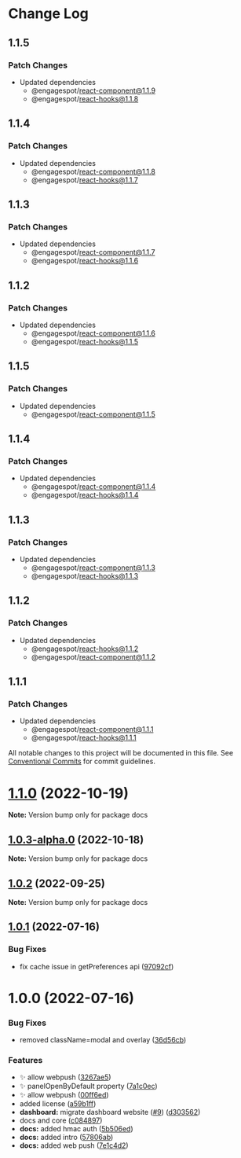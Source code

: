 # Change Log

## 1.1.5

### Patch Changes

- Updated dependencies
  - @engagespot/react-component@1.1.9
  - @engagespot/react-hooks@1.1.8

## 1.1.4

### Patch Changes

- Updated dependencies
  - @engagespot/react-component@1.1.8
  - @engagespot/react-hooks@1.1.7

## 1.1.3

### Patch Changes

- Updated dependencies
  - @engagespot/react-component@1.1.7
  - @engagespot/react-hooks@1.1.6

## 1.1.2

### Patch Changes

- Updated dependencies
  - @engagespot/react-component@1.1.6
  - @engagespot/react-hooks@1.1.5

## 1.1.5

### Patch Changes

- Updated dependencies
  - @engagespot/react-component@1.1.5

## 1.1.4

### Patch Changes

- Updated dependencies
  - @engagespot/react-component@1.1.4
  - @engagespot/react-hooks@1.1.4

## 1.1.3

### Patch Changes

- Updated dependencies
  - @engagespot/react-component@1.1.3
  - @engagespot/react-hooks@1.1.3

## 1.1.2

### Patch Changes

- Updated dependencies
  - @engagespot/react-hooks@1.1.2
  - @engagespot/react-component@1.1.2

## 1.1.1

### Patch Changes

- Updated dependencies
  - @engagespot/react-component@1.1.1
  - @engagespot/react-hooks@1.1.1

All notable changes to this project will be documented in this file.
See [Conventional Commits](https://conventionalcommits.org) for commit guidelines.

# [1.1.0](https://github.com/Engagespot/engagespot/compare/v1.0.3-alpha.0...v1.1.0) (2022-10-19)

**Note:** Version bump only for package docs

## [1.0.3-alpha.0](https://github.com/Engagespot/engagespot/compare/v1.0.2...v1.0.3-alpha.0) (2022-10-18)

**Note:** Version bump only for package docs

## [1.0.2](https://github.com/Engagespot/engagespot/compare/v1.0.1...v1.0.2) (2022-09-25)

**Note:** Version bump only for package docs

## [1.0.1](https://github.com/Engagespot/engagespot/compare/v1.0.0...v1.0.1) (2022-07-16)

### Bug Fixes

- fix cache issue in getPreferences api ([97092cf](https://github.com/Engagespot/engagespot/commit/97092cf353bfe7cb78655435fb75d3e2d811ac68))

# 1.0.0 (2022-07-16)

### Bug Fixes

- removed className=modal and overlay ([36d56cb](https://github.com/Engagespot/engagespot/commit/36d56cbb97ff7da7e66d19f05ebb6cdbddef0204))

### Features

- :sparkles: allow webpush ([3267ae5](https://github.com/Engagespot/engagespot/commit/3267ae547dcc55e8e83b7a67dedad0dc3a219879))
- :sparkles: panelOpenByDefault property ([7a1c0ec](https://github.com/Engagespot/engagespot/commit/7a1c0ec563a9797493c0c00e0acad0d875d4f0c8))
- ✨ allow webpush ([00ff6ed](https://github.com/Engagespot/engagespot/commit/00ff6ed47d96e53e4f04c92d568ab9ab882d46e7))
- added license ([a59b1ff](https://github.com/Engagespot/engagespot/commit/a59b1ff0180d4ca6b8a3ea5d50db9400bd9ef252))
- **dashboard:** migrate dashboard website ([#9](https://github.com/Engagespot/engagespot/issues/9)) ([d303562](https://github.com/Engagespot/engagespot/commit/d303562233ab520fd4ba272338b929681b364494))
- docs and core ([c084897](https://github.com/Engagespot/engagespot/commit/c084897b74ed81afd7ebd2b38d5ae725c1599875))
- **docs:** added hmac auth ([5b506ed](https://github.com/Engagespot/engagespot/commit/5b506ed636f94fae5fc05cbbb38f8c1b18470131))
- **docs:** added intro ([57806ab](https://github.com/Engagespot/engagespot/commit/57806ab99f5cbd80c08e7d6aaadfd94bc5c82690))
- **docs:** added web push ([7e1c4d2](https://github.com/Engagespot/engagespot/commit/7e1c4d245bad1c704e27bba1e6bab7d5b61f3003))
